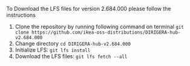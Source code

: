 To Download the LFS files for version 2.684.000 please follow the instructions

1. Clone the repository by running following command on terminal `git clone https://github.com/ikea-oss-distributions/DIRIGERA-hub-v2.684.000`
2. Change directory `cd DIRIGERA-hub-v2.684.000`
3. Initialize LFS: `git lfs install`
4. Download the LFS files: `git lfs fetch --all`
